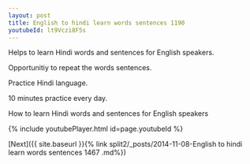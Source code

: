```yaml
---
layout: post
title: English to hindi learn words sentences 1190 
youtubeId: lt9Vczi8F5s
---
```

 
 
Helps to learn Hindi words and sentences for English speakers.

Opportunitiy to repeat the words sentences. 

Practice Hindi language. 
 
10 minutes practice every day. 
 
How to learn Hindi words and sentences for English speakers 
 
{% include youtubePlayer.html id=page.youtubeId %}
 
 
[Next]({{ site.baseurl }}{% link  split2/_posts/2014-11-08-English to hindi learn words sentences 1467 .md%})
 
